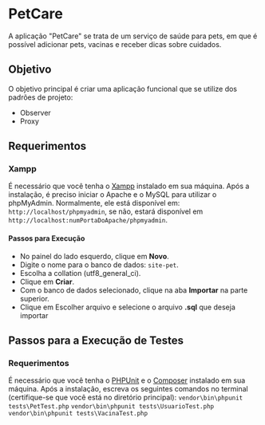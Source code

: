 # PetCare
A aplicação "PetCare" se trata de um serviço de saúde para pets, em que é possível adicionar pets, vacinas e receber dicas sobre cuidados.

## Objetivo
O objetivo principal é criar uma aplicação funcional que se utilize dos padrões de projeto:
- Observer
- Proxy

## Requerimentos

### Xampp
É necessário que você tenha o [Xampp](https://www.apachefriends.org/download.html) instalado em sua máquina.
Após a instalação, é preciso iniciar o Apache e o MySQL para utilizar o phpMyAdmin. Normalmente, ele está disponível em: `http://localhost/phpmyadmin`, se não, estará disponível em `http://localhost:numPortaDoApache/phpmyadmin`.

#### Passos para Execução

- No painel do lado esquerdo, clique em **Novo**.
- Digite o nome para o banco de dados: `site-pet`.
- Escolha a collation (utf8_general_ci).
- Clique em **Criar**.
- Com o banco de dados selecionado, clique na aba **Importar** na parte superior.
- Clique em Escolher arquivo e selecione o arquivo **.sql** que deseja importar

## Passos para a Execução de Testes
### Requerimentos
É necessário que você tenha o [PHPUnit](https://phpunit.de/index.html) e o [Composer](https://getcomposer.org/) instalado em sua máquina.
Após a instalação, escreva os seguintes comandos no terminal (certifique-se que você está no diretório principal):
`vendor\bin\phpunit tests\PetTest.php`
`vendor\bin\phpunit tests\UsuarioTest.php`
`vendor\bin\phpunit tests\VacinaTest.php`

